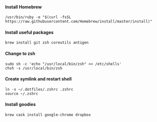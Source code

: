 #### Install Homebrew
```
/usr/bin/ruby -e "$(curl -fsSL https://raw.githubusercontent.com/Homebrew/install/master/install)"
```
#### Install useful packages
```
brew install git zsh coreutils antigen
```
#### Change to zsh
```
sudo sh -c 'echo "/usr/local/bin/zsh" >> /etc/shells'
chsh -s /usr/local/bin/zsh
```
#### Create symlink and restart shell
```
ln -s ~/.dotfiles/.zshrc .zshrc
source ~/.zshrc
```
#### Install goodies
```
brew cask install google-chrome dropbox
```
